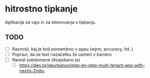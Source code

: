 # hitrostno tipkanje

Aplikacija za vajo in za tekmovanja v tipkanju.

## TODO

- [ ] Razmisli, kaj je bolj pomembno v appu (wpm, accuracy, itd..)
- [ ] Popravi, da se text nazačetku že usmeri v kamero
- [ ] Naredi subdomene (#zajebano je)
    - [ ] https://dev.to/iskurbanov/step-by-step-multi-tenant-app-with-nextjs-2mbc